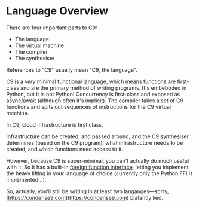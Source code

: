 # Language Overview

There are four important parts to C9:
- The language
- The virtual machine
- The compiler
- The synthesiser

References to "C9" usually mean "C9, the language".

C9 is a *very* minimal functional language, which means functions are
first-class and are the primary method of writing programs. It's embebbded in
Python, but it is not Python! Concurrency is first-class and exposed as
async/await (although often it's implicit). The compiler takes a set of C9
functions and spits out sequences of instructions for the C9 virtual machine.

In C9, cloud infrastructure is first class.

Infrastructure can be created, and passed around, and the C9 synthesiser
determines (based on the C9 program), what infrastructure needs to be created,
and which functions need access to it.

However, because C9 is super-minimal, you can't actually do much useful with it.
So it has a built-in [foreign function
interface](https://en.wikipedia.org/wiki/Foreign_function_interface), letting
you implement the heavy lifting in your language of choice (currently only the
Python FFI is implemented...).

So, actually, you'll still be writing in at least two langauges—sorry,
[https://condense9.com](https://condense9.com) blatantly lied.

